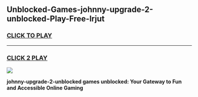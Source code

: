 
## Unblocked-Games-johnny-upgrade-2-unblocked-Play-Free-lrjut
<h3>
<a href="https://premium76.site?title=johnny-upgrade-2-unblocked&ref=12A">CLICK TO PLAY</a></h3>
<hr>

<h3>
<a href="https://premium76.site?title=johnny-upgrade-2-unblocked&ref=12A">CLICK 2 PLAY</a>
  
</h3>

<a href="https://premium76.site?title=johnny-upgrade-2-unblocked&ref=12A"><img src="https://clearcache.store/games.png"></a>


**johnny-upgrade-2-unblocked games unblocked: Your Gateway to Fun and Accessible Online Gaming**
